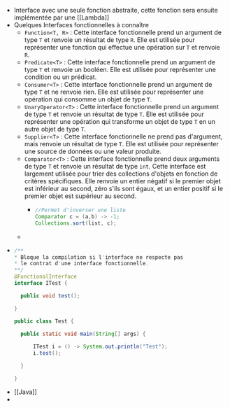 - Interface avec une seule fonction abstraite, cette fonction sera ensuite implémentée par une [[Lambda]]
- Quelques Interfaces fonctionnelles à connaître
	- `Function<T, R>` : Cette interface fonctionnelle prend un argument de type `T` et renvoie un résultat de type `R`. Elle est utilisée pour représenter une fonction qui effectue une opération sur `T` et renvoie `R`.
	- `Predicate<T>` : Cette interface fonctionnelle prend un argument de type `T` et renvoie un booléen. Elle est utilisée pour représenter une condition ou un prédicat.
	- `Consumer<T>` : Cette interface fonctionnelle prend un argument de type `T` et ne renvoie rien. Elle est utilisée pour représenter une opération qui consomme un objet de type `T`.
	- `UnaryOperator<T>` : Cette interface fonctionnelle prend un argument de type `T` et renvoie un résultat de type `T`. Elle est utilisée pour représenter une opération qui transforme un objet de type `T` en un autre objet de type `T`.
	- `Supplier<T>` : Cette interface fonctionnelle ne prend pas d'argument, mais renvoie un résultat de type `T`. Elle est utilisée pour représenter une source de données ou une valeur produite.
	- `Comparator<T>` : Cette interface fonctionnelle  prend deux arguments de type `T` et renvoie un résultat de type `int`. Cette interface est largement utilisée pour trier des collections d'objets en fonction de critères spécifiques. Elle renvoie un entier négatif si le premier objet est inférieur au second, zéro s'ils sont égaux, et un entier positif si le premier objet est supérieur au second.
		- ```java
		  //Permet d'inverser une liste
		  Comparator c = (a,b) -> -1;
		  Collections.sort(list, c);
		  ```
	-
- ```java
  /**
  * Bloque la compilation si l'interface ne respecte pas 
  * le contrat d'une interface fonctionnelle.
  **/
  @FunctionalInterface 
  interface ITest {
  
    public void test();
  
  }
  
  public class Test {
      
    public static void main(String[] args) {
  
        ITest i = () -> System.out.println("Test");
        i.test();
  
    }
  
  } 
  ```
- [[Java]]
-